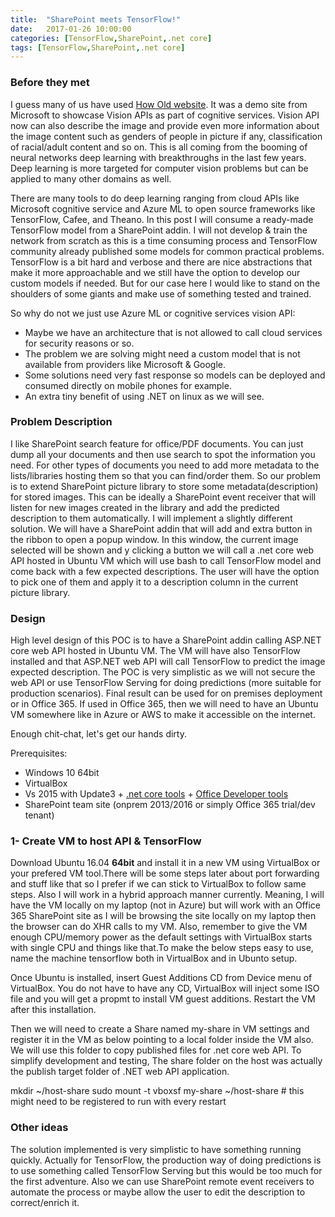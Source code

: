 ```yaml
---
title:  "SharePoint meets TensorFlow!"
date:   2017-01-26 10:00:00
categories: [TensorFlow,SharePoint,.net core]
tags: [TensorFlow,SharePoint,.net core]
---
```


### Before they met
I guess many of us have used [How Old website](https://how-old.net/). It was a demo site from Microsoft to showcase Vision APIs as part of cognitive services. Vision API now can also describe the image and provide even more information about the image content such as genders of people in picture if any, classification of racial/adult content and so on. This is all coming from the booming of neural networks deep learning with breakthroughs in the last few years. Deep learning is more targeted for computer vision problems but can be applied to many other domains as well.

There are many tools to do deep learning ranging from cloud APIs like Microsoft cognitive service and Azure ML to open source frameworks like TensorFlow, Cafee, and Theano. In this post I will consume a ready-made TensorFlow model from a SharePoint addin. I will not develop & train the network from scratch as this is a time consuming process and TensorFlow community already published some models for common practical problems. TensorFlow is a bit hard and verbose and there are nice abstractions that make it more approachable and we still have the option to develop our custom models if needed. But for our case here I would like to stand on the shoulders of some giants and make use of something tested and trained.

So why do not we just use Azure ML or cognitive services vision API:


+ Maybe we have an architecture that is not allowed to call cloud services for security reasons or so.
+ The problem we are solving might need a custom model that is not available from providers like Microsoft & Google.
+ Some solutions need very fast response so models can be deployed and consumed directly on mobile phones for example.
+ An extra tiny benefit of using .NET on linux as we will see.

### Problem Description
I like SharePoint search feature for office/PDF documents. You can just dump all your documents and then use search to spot the information you need. For other types of documents you need to add more metadata to the lists/libraries hosting them so that you can find/order them. So our problem is to extend SharePoint picture library to store some metadata(description) for stored images. This can be ideally a SharePoint event receiver that will listen for new images created in the library and add the predicted description to them automatically. I will implement a slightly different solution. We will have a SharePoint addin that will add and extra button in the ribbon to open a popup window. In this window, the current image selected will be shown and y clicking a button we will call a .net core web API hosted in Ubuntu VM which will use bash to call TensorFlow model and come back with a few expected descriptions. The user will have the option to pick one of them and apply it to a description column in the current picture library.



### Design

High level design of this POC is to have a SharePoint addin calling ASP.NET core web API hosted in Ubuntu VM. The VM will have also TensorFlow installed and that ASP.NET web API will call TensorFlow to predict the image expected description. The POC is very simplistic as we will not secure the web API or use TensorFlow Serving for doing predictions (more suitable for production scenarios). Final result can be used for on premises deployment or in Office 365. If used in Office 365, then we will need to have an Ubuntu VM somewhere like in Azure or AWS to make it accessible on the internet.


Enough chit-chat, let's get our hands dirty.

Prerequisites:


- Windows 10 64bit
- VirtualBox
- Vs 2015 with Update3 + [.net core tools](https://go.microsoft.com/fwlink/?LinkID=827546) + [Office Developer tools](https://www.visualstudio.com/vs/office-tools/)
- SharePoint team site (onprem 2013/2016 or simply Office 365 trial/dev tenant)


### 1- Create VM to host API & TensorFlow

Download Ubuntu 16.04 **64bit** and install it in a new VM using VirtualBox or your prefered VM tool.There will be some steps later about port forwarding and stuff like that so I prefer if we can stick to VirtualBox to follow same steps. Also I will work in a hybrid approach manner currently. Meaning, I will have the VM locally on my laptop (not in Azure) but will work with an Office 365 SharePoint site as I will be browsing the site locally on my laptop then the browser can do XHR calls to my VM. Also, remember to give the VM enough CPU/memory power as the default settings with VirtualBox starts with single CPU and things like that.To make the below steps easy to use, name the machine tensorflow both in VirtualBox and in Ubunto setup.

Once Ubuntu is installed, insert Guest Additions CD from Device menu of VirtualBox.
You do not have to have any CD, VirtualBox will inject some ISO file and you will get a propmt to install VM guest additions.
Restart the VM after this installation.

Then we will need to create a Share named my-share in VM settings and register it in
the VM as below pointing to a local folder inside the VM also.
We will use this folder to copy published files for .net core web API.
To simplify development and testing, The share folder on the host was actually the publish target folder of .NET web API application.

mkdir ~/host-share
sudo mount -t vboxsf my-share ~/host-share # this might need to be registered to run with every restart




### Other ideas
The solution implemented is very simplistic to have something running quickly. Actually for TensorFlow, the production way of doing predictions is to use something called TensorFlow Serving but this would be too much for the first adventure. Also we can use SharePoint remote event receivers to automate the process or maybe allow the user to edit the description to correct/enrich it.